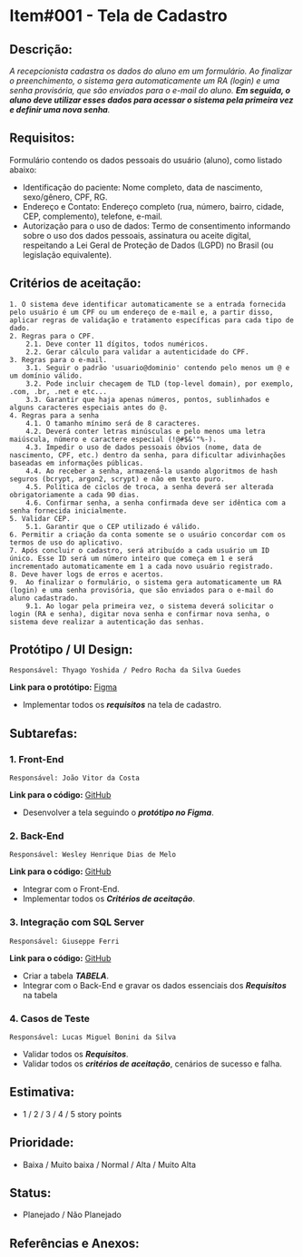 # Item#001 - Tela de Cadastro

## **Descrição:**  
*A recepcionista cadastra os dados do aluno em um formulário. Ao finalizar o preenchimento, o sistema gera automaticamente um RA (login) e uma senha provisória, que são enviados para o e-mail do aluno. ***Em seguida, o aluno deve utilizar esses dados para acessar o sistema pela primeira vez e definir uma nova senha***.*

## **Requisitos:**
Formulário contendo os dados pessoais do usuário (aluno), como listado abaixo:
- Identificação do paciente: Nome completo, data de nascimento, sexo/gênero, CPF, RG.
- Endereço e Contato: Endereço completo (rua, número, bairro, cidade, CEP, complemento), telefone, e-mail.
- Autorização para o uso de dados: Termo de consentimento informando sobre o uso dos dados pessoais, assinatura ou aceite digital, respeitando a Lei Geral de Proteção de Dados (LGPD) no Brasil (ou legislação equivalente).

## **Critérios de aceitação:**
    1. O sistema deve identificar automaticamente se a entrada fornecida pelo usuário é um CPF ou um endereço de e-mail e, a partir disso, aplicar regras de validação e tratamento específicas para cada tipo de dado.
	2. Regras para o CPF.
		2.1. Deve conter 11 dígitos, todos numéricos.
		2.2. Gerar cálculo para validar a autenticidade do CPF.
	3. Regras para o e-mail.		
		3.1. Seguir o padrão 'usuario@dominio' contendo pelo menos um @ e um domínio válido.
		3.2. Pode incluir checagem de TLD (top-level domain), por exemplo, .com, .br, .net e etc...
		3.3. Garantir que haja apenas números, pontos, sublinhados e alguns caracteres especiais antes do @.
	4. Regras para a senha
		4.1. O tamanho mínimo será de 8 caracteres.
		4.2. Deverá conter letras minúsculas e pelo menos uma letra maiúscula, número e caractere especial (!@#$&'"%-).
		4.3. Impedir o uso de dados pessoais óbvios (nome, data de nascimento, CPF, etc.) dentro da senha, para dificultar adivinhações baseadas em informações públicas.
		4.4. Ao receber a senha, armazená-la usando algoritmos de hash seguros (bcrypt, argon2, scrypt) e não em texto puro.
		4.5. Política de ciclos de troca, a senha deverá ser alterada obrigatoriamente a cada 90 dias.
		4.6. Confirmar senha, a senha confirmada deve ser idêntica com a senha fornecida inicialmente.
	5. Validar CEP.
		5.1. Garantir que o CEP utilizado é válido.
	6. Permitir a criação da conta somente se o usuário concordar com os termos de uso do aplicativo.
	7. Após concluir o cadastro, será atribuído a cada usuário um ID único. Esse ID será um número inteiro que começa em 1 e será incrementado automaticamente em 1 a cada novo usuário registrado.
	8. Deve haver logs de erros e acertos.  
	9.  Ao finalizar o formulário, o sistema gera automaticamente um RA (login) e uma senha provisória, que são enviados para o e-mail do aluno cadastrado.
      	9.1. Ao logar pela primeira vez, o sistema deverá solicitar o login (RA e senha), digitar nova senha e confirmar nova senha, o sistema deve realizar a autenticação das senhas.

## **Protótipo / UI Design**:
    Responsável: Thyago Yoshida / Pedro Rocha da Silva Guedes
    
**Link para o protótipo:** [Figma](https://url.com.br/)

- Implementar todos os ***requisitos*** na tela de cadastro.

## **Subtarefas**:
### 1. **Front-End**
    Responsável: João Vitor da Costa
    
**Link para o código:** [GitHub](https://url.com.br/)

- Desenvolver a tela seguindo o ***protótipo no Figma***.

### 2. **Back-End**
    Responsável: Wesley Henrique Dias de Melo

**Link para o código:** [GitHub](https://url.com.br/)

- Integrar com o Front-End.
- Implementar todos os ***Critérios de aceitação***.

### 3. **Integração com SQL Server**  
    Responsável: Giuseppe Ferri

**Link para o código:** [GitHub](https://url.com.br/)

- Criar a tabela ***TABELA***.
- Integrar com o Back-End e gravar os dados essenciais dos ***Requisitos*** na tabela

### 4. **Casos de Teste**
    Responsável: Lucas Miguel Bonini da Silva

- Validar todos os ***Requisitos***.
- Validar todos os ***critérios de aceitação***, cenários de sucesso e falha.

## **Estimativa**:
- 1 / 2 / 3 / 4 / 5 story points

## **Prioridade**:
- Baixa / Muito baixa / Normal / Alta / Muito Alta

## **Status**:
- Planejado / Não Planejado

## **Referências e Anexos**:
